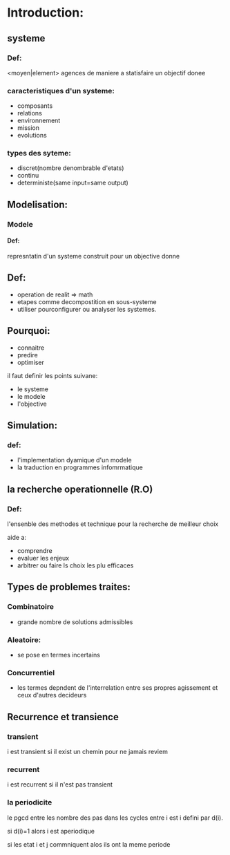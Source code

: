 # Introduction:
## systeme
### Def:
\<moyen\|element\> agences de maniere a statisfaire un objectif donee
### caracteristiques d'un systeme:
- composants
- relations
- environnement
- mission
- evolutions
### types des syteme:

- discret(nombre denombrable d'etats)
- continu
- deterministe(same input=same output)
## Modelisation:
### Modele
#### Def:
represntatin d'un systeme construit pour un objective donne
## Def:

- operation de realit => math
- etapes comme decompostition en sous-systeme
- utiliser pourconfigurer ou analyser les systemes.
## Pourquoi:

- connaitre 
- predire 
- optimiser

il faut definir les points suivane:
- le systeme
- le modele
- l'objective
## Simulation:
### def:

- l'implementation dyamique d'un modele
- la traduction en programmes infomrmatique
## la recherche operationnelle (R.O)
### Def:
l'ensenble des methodes et technique pour la recherche de meilleur choix

aide a:
- comprendre 
- evaluer les enjeux
- arbitrer ou faire ls choix les plu efficaces
## Types de problemes traites:
### Combinatoire
- grande nombre de solutions admissibles
### Aleatoire:
- se pose en termes incertains
### Concurrentiel
- les termes depndent de l'interrelation entre ses propres agissement 
et ceux  d'autres decideurs
## Recurrence et transience
### transient
 i est transient si il exist un chemin pour ne jamais reviem
### recurrent
 i est recurrent si il n'est pas transient
### la periodicite 
le pgcd entre les nombre des pas dans les cycles entre i est i
defini par d(i).

si d(i)=1 alors i est aperiodique

si les etat i et j commniquent alos ils ont la meme periode

